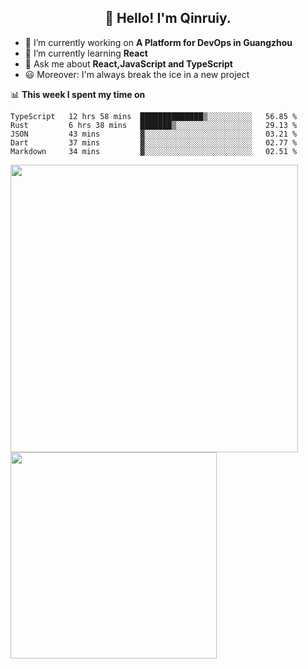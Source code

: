 <h2 align="center">👋 Hello! I'm Qinruiy.</h2>


- 🔭 I’m currently working on **A Platform for DevOps in Guangzhou**
- 🌱 I’m currently learning **React**
- 💬 Ask me about **React,JavaScript and TypeScript**
- 😃 Moreover: I'm always break the ice in a new project

📊 **This week I spent my time on**

<!--START_SECTION:waka-->
```text
TypeScript   12 hrs 58 mins  ██████████████▒░░░░░░░░░░   56.85 % 
Rust         6 hrs 38 mins   ███████▒░░░░░░░░░░░░░░░░░   29.13 % 
JSON         43 mins         ▓░░░░░░░░░░░░░░░░░░░░░░░░   03.21 % 
Dart         37 mins         ▓░░░░░░░░░░░░░░░░░░░░░░░░   02.77 % 
Markdown     34 mins         ▓░░░░░░░░░░░░░░░░░░░░░░░░   02.51 % 
```
<!--END_SECTION:waka-->

<p>
<img align="left" width="460" src="https://github-readme-stats.vercel.app/api?username=Qinruiy&custom_title=Qrinruiy's Github Stats&theme=graywhite&hide_border=true"/> <img align="left" width="330" src="https://github-readme-stats.vercel.app/api/top-langs/?username=Qinruiy&layout=compact&theme=graywhite&hide_border=true"/>
</p>
